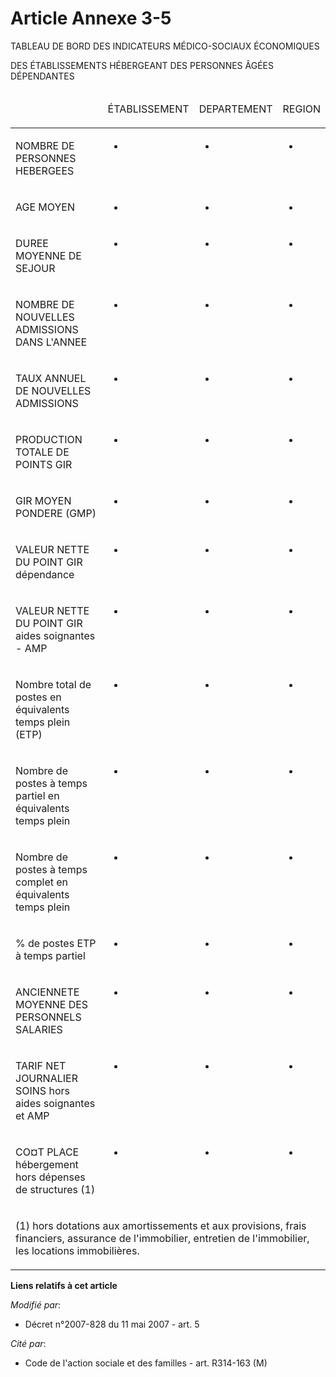 # Article Annexe 3-5

TABLEAU DE BORD DES INDICATEURS MÉDICO-SOCIAUX ÉCONOMIQUES

DES ÉTABLISSEMENTS HÉBERGEANT DES PERSONNES ÂGÉES DÉPENDANTES

<table>
  <thead>
    <tr>
      <td width="247">

</td>
      <td width="91">

ÉTABLISSEMENT

</td>
      <td width="65">

DEPARTEMENT

</td>
      <td width="52">

REGION

</td>
    </tr>
  </thead>
  <tbody>
    <tr>
      <td valign="top">

NOMBRE DE PERSONNES HEBERGEES

</td>
      <td valign="top">

-

</td>
      <td valign="top">

-

</td>
      <td valign="top">

-

</td>
    </tr>
    <tr>
      <td valign="top">

AGE MOYEN

</td>
      <td valign="top">

-

</td>
      <td valign="top">

-

</td>
      <td valign="top">

-

</td>
    </tr>
    <tr>
      <td valign="top">

DUREE MOYENNE DE SEJOUR

</td>
      <td valign="top">

-

</td>
      <td valign="top">

-

</td>
      <td valign="top">

-

</td>
    </tr>
    <tr>
      <td valign="top">

NOMBRE DE NOUVELLES ADMISSIONS DANS L'ANNEE

</td>
      <td valign="top">

-

</td>
      <td valign="top">

-

</td>
      <td valign="top">

-

</td>
    </tr>
    <tr>
      <td valign="top">

TAUX ANNUEL DE NOUVELLES ADMISSIONS

</td>
      <td valign="top">

-

</td>
      <td valign="top">

-

</td>
      <td valign="top">

-

</td>
    </tr>
    <tr>
      <td valign="top">

PRODUCTION TOTALE DE POINTS GIR

</td>
      <td valign="top">

-

</td>
      <td valign="top">

-

</td>
      <td valign="top">

-

</td>
    </tr>
    <tr>
      <td valign="top">

GIR MOYEN PONDERE (GMP)

</td>
      <td valign="top">

-

</td>
      <td valign="top">

-

</td>
      <td valign="top">

-

</td>
    </tr>
    <tr>
      <td valign="top">

VALEUR NETTE DU POINT GIR dépendance 

</td>
      <td valign="top">

-

</td>
      <td valign="top">

-

</td>
      <td valign="top">

-

</td>
    </tr>
    <tr>
      <td valign="top">

VALEUR NETTE DU POINT GIR aides soignantes  - AMP 

</td>
      <td valign="top">

-

</td>
      <td valign="top">

-

</td>
      <td valign="top">

-

</td>
    </tr>
    <tr>
      <td valign="top">

Nombre total de postes en équivalents temps plein (ETP)

</td>
      <td valign="top">

-

</td>
      <td valign="top">

-

</td>
      <td valign="top">

-

</td>
    </tr>
    <tr>
      <td valign="top">

Nombre de postes à temps partiel en équivalents temps plein

</td>
      <td valign="top">

-

</td>
      <td valign="top">

-

</td>
      <td valign="top">

-

</td>
    </tr>
    <tr>
      <td valign="top">

Nombre de postes à temps complet en équivalents temps plein

</td>
      <td valign="top">

-

</td>
      <td valign="top">

-

</td>
      <td valign="top">

-

</td>
    </tr>
    <tr>
      <td valign="top">

% de postes ETP à temps partiel

</td>
      <td valign="top">

-

</td>
      <td valign="top">

-

</td>
      <td valign="top">

-

</td>
    </tr>
    <tr>
      <td valign="top">

ANCIENNETE MOYENNE DES PERSONNELS SALARIES

</td>
      <td valign="top">

-

</td>
      <td valign="top">

-

</td>
      <td valign="top">

-

</td>
    </tr>
    <tr>
      <td valign="top">

TARIF NET JOURNALIER SOINS hors aides soignantes et AMP

</td>
      <td valign="top">

-

</td>
      <td valign="top">

-

</td>
      <td valign="top">

-

</td>
    </tr>
    <tr>
      <td valign="top">

CO¤T PLACE hébergement  hors dépenses de structures (1)

</td>
      <td valign="top">

-

</td>
      <td valign="top">

-

</td>
      <td valign="top">

-

</td>
    </tr>
    <tr>
      <td valign="top" colspan="4">

(1) hors dotations aux amortissements et aux provisions, frais financiers, assurance de l'immobilier, entretien de
l'immobilier, les locations immobilières.

</td>
    </tr>
  </tbody>
</table>

**Liens relatifs à cet article**

_Modifié par_:

  - Décret n°2007-828 du 11 mai 2007 - art. 5

_Cité par_:

  - Code de l'action sociale et des familles - art. R314-163 (M)
